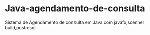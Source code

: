 # Java-agendamento-de-consulta
Sistema de Agendamento de consulta em Java com javafx,scenner build,postresql
